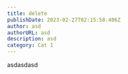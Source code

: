 ```yaml
---
title: delete
publishDate: 2023-02-27T02:15:58.486Z
author: asd
authorURL: asd
description: asd
category: Cat 1
---
```

asdasdasd